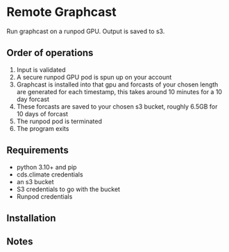 # Remote Graphcast

Run graphcast on a runpod GPU. Output is saved to s3.

## Order of operations

1. Input is validated
2. A secure runpod GPU pod is spun up on your account
3. Graphcast is installed into that gpu and forcasts of your chosen length are generated for each timestamp, this takes around 10 minutes for a 10 day forcast
4. These forcasts are saved to your chosen s3 bucket, roughly 6.5GB for 10 days of forcast
5. The runpod pod is terminated
6. The program exits

## Requirements

- python 3.10+ and pip
- cds.climate credentials
- an s3 bucket
- S3 credentials to go with the bucket
- Runpod credentials

## Installation

## Notes

